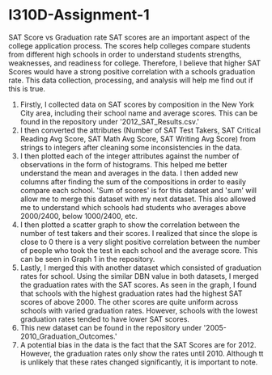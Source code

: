 # I310D-Assignment-1
SAT Score vs Graduation rate
SAT scores are an important aspect of the college application process. The scores help colleges compare students from different high schools in order to understand students strengths, weaknesses, and readiness for college. Therefore, I believe that higher SAT Scores would have a strong positive correlation with a schools graduation rate. This data collection, processing, and analysis will help me find out if this is true.
1. Firstly, I collected data on SAT scores by composition in the New York City area, including their school name and average scores. This can be found in the repository under '2012_SAT_Results.csv.'
2. I then converted the attributes (Number of SAT Test Takers, SAT Critical Reading Avg Score, SAT Math Avg Score, SAT Writing Avg Score) from strings to integers after cleaning some inconsistencies in the data. 
3. I then plotted each of the integer attributes against the number of observations in the form of histograms. This helped me better understand the mean and averages in the data. I then added new columns after finding the sum of the compositions in order to easily compare each school. 'Sum of scores' is for this dataset and 'sum' will allow me to merge this dataset with my next dataset. This also allowed me to understand which schools had students who averages above 2000/2400, below 1000/2400, etc. 
4. I then plotted a scatter graph to show the correlation between the number of test takers and their scores. I realized that since the slope is close to 0 there is a very slight positive correlation between the number of people who took the test in each school and the average score. This can be seen in Graph 1 in the repository.
5. Lastly, I merged this with another dataset which consisted of graduation rates for school. Using the similar DBN value in both datasets, I merged the graduation rates with the SAT scores. As seen in the graph, I found that schools with the highest graduation rates had the highest SAT scores of above 2000. The other scores are quite uniform across schools with varied graduation rates. However, schools with the lowest graduation rates tended to have lower SAT scores.
6. This new dataset can be found in the repository under '2005-2010_Graduation_Outcomes.'
7. A potential bias in the data is the fact that the SAT Scores are for 2012. However, the graduation rates only show the rates until 2010. Although tt is unlikely that these rates changed significantly, it is important to note.
